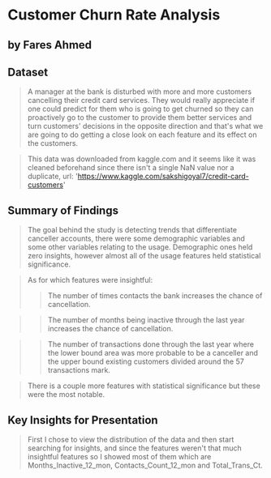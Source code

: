 # Customer Churn Rate Analysis
## by Fares Ahmed


## Dataset

> A manager at the bank is disturbed with more and more customers cancelling their credit card services. They would really appreciate if one could predict for them who is going to get churned so they can proactively go to the customer to provide them better services and turn customers' decisions in the opposite direction and that's what we are going to do getting a close look on each feature and its effect on the customers.

> This data was downloaded from kaggle.com and it seems like it was cleaned beforehand since there isn't a single NaN value nor a duplicate, url: 'https://www.kaggle.com/sakshigoyal7/credit-card-customers'


## Summary of Findings

> The goal behind the study is detecting trends that differentiate canceller accounts, there were some demographic variables and some other variables relating to the usage. Demographic ones held zero insights, however almost all of the usage features held statistical significance. 

> As for which features were insightful:
>> The number of times contacts the bank increases the chance of cancellation.

>> The number of months being inactive through the last year increases the chance of cancellation.

>> The number of transactions done through the last year where the lower bound area was more probable to be a canceller and the upper bound existing customers divided around the 57 transactions mark.

> There is a couple more features with statistical significance but these were the most notable.


## Key Insights for Presentation

> First I chose to view the distribution of the data and then start searching for insights, and since the features weren't that much insightful features so I showed most of them which are Months_Inactive_12_mon, Contacts_Count_12_mon and Total_Trans_Ct.